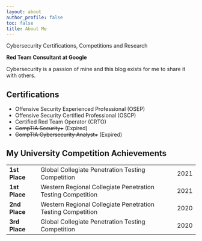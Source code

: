 ```yaml
---
layout: about
author_profile: false
toc: false
title: About Me
---
```


Cybersecurity Certifications, Competitions and Research
	
**Red Team Consultant at Google**

Cybersecurity is a passion of mine and this blog exists for me to share it with others. 

## Certifications

- Offensive Security Experienced Professional (OSEP)
- Offensive Security Certified Professional (OSCP)
- Certified Red Team Operator (CRTO)
- ~~CompTIA Security+~~ (Expired)
- ~~CompTIA Cybersecurity Analyst+~~ (Expired)

## My University Competition Achievements

<table>
    <tr>
        <td><strong>1st Place</strong></td>
        <td style="word-wrap: break-word">Global Collegiate Penetration Testing Competition</td>
        <td>2021</td>
    </tr>
    <tr>
        <td><strong>1st Place</strong></td>
        <td style="word-wrap: break-word">Western Regional Collegiate Penetration Testing Competition</td>
        <td>2021</td>
    </tr>
    <tr>
        <td><strong>2nd Place</strong></td>
        <td style="word-wrap: break-word">Western Regional Collegiate Penetration Testing Competition</td>
        <td>2020</td>
    </tr>
    <tr>
        <td><strong>3rd Place</strong></td>
        <td style="word-wrap: break-word">Global Collegiate Penetration Testing Competition</td>
        <td>2020</td>
    </tr>
</table>
